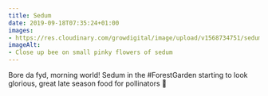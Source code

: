 ```yaml
---
title: Sedum
date: 2019-09-18T07:35:24+01:00
images: 
- https://res.cloudinary.com/growdigital/image/upload/v1568734751/sedum-185FABF3.jpg
imageAlt: 
- Close up bee on small pinky flowers of sedum
---
```


Bore da fyd, morning world! Sedum in the #ForestGarden starting to look glorious, great late season food for pollinators 🙂
